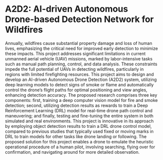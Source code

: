 # A2D2: AI-driven Autonomous Drone-based Detection Network for Wildfires

Annually, wildfires cause substantial property damage and loss of human lives, emphasizing the critical need for improved early detection to minimize these impacts. This project addresses significant limitations in current unmanned aerial vehicle (UAV) missions, marked by labor-intensive tasks such as manual path planning, control, and data analysis. These constraints impede the full potential of UAVs in detecting wildfires, particularly in regions with limited firefighting resources. This project aims to design and develop an AI-driven Autonomous Drone Detection (A2D2) system, utilizing deep learning models to detect signs of smoke or flame and automatically control the drone’s flight paths for optimal positioning and view angles, enhancing detection accuracy. The proposed research comprises three key components: first, training a deep computer vision model for fire and smoke detection; second, utilizing detection results as rewards to train a Deep Reinforcement Learning (DRL) model for real-time drone path control and maneuvering; and finally, testing and fine-tuning the entire system in both simulated and real environments. This project is innovative in its approach by employing object detection results to train a DRL drone control model, compared to previous studies that typically used fixed or moving marks in DRL to train models for other tasks like drone landing or following. The proposed solution for this project enables a drone to emulate the heuristic operational procedure of a human pilot, involving searching, flying over for confirmation, and navigating around for more detailed observation.
